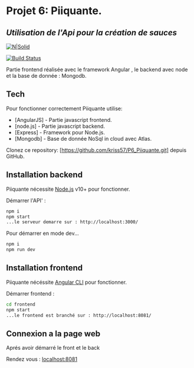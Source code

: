 # Projet 6: Piiquante.
## _Utilisation de l'Api pour la création de sauces_

[![N|Solid](https://cldup.com/dTxpPi9lDf.thumb.png)](https://nodesource.com/products/nsolid)

[![Build Status](https://travis-ci.org/joemccann/dillinger.svg?branch=master)](https://github.com/kriss57/P6_Piiquante.git)

Partie frontend réalisée avec le framework Angular , le backend avec node et 
la base de donnée : Mongodb.

## Tech

Pour fonctionner correctement Piiquante utilise:

- [AngularJS] - Partie javascript frontend.
- [node.js] - Partie javascript backend.
- [Express] - Framework pour Node.js.
- [Mongodb] - Base de donnée NoSql in cloud avec Atlas.


Clonez ce repository: [https://github.com/kriss57/P6_Piiquante.git]
 depuis GitHub.
 

## Installation backend

Piiquante nécessite [Node.js](https://nodejs.org/) v10+ pour fonctionner.

Démarrer l'API' :

```sh
npm i
npm start
...le serveur demarre sur : http://localhost:3000/
```

Pour démarrer en mode dev...

```sh
npm i
npm run dev 
```

## Installation frontend

Piiquante nécéssite [Angular CLI](https://guide-angular.wishtack.io/tools/angular-cli) pour fonctionner.

Démarrer frontend :

```sh
cd frontend
npm start
...le frontend est branché sur : http://localhost:8081/
```

## Connexion a la page web 
Aprés avoir démarré le front et le back

Rendez vous : [localhost:8081](http://localhost:8081/)


